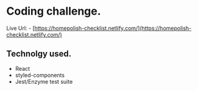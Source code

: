 # Coding challenge.
Live Url: - [https://homepolish-checklist.netlify.com/](https://homepolish-checklist.netlify.com/)

## Technolgy used.
- React
- styled-components
- Jest/Enzyme test suite
